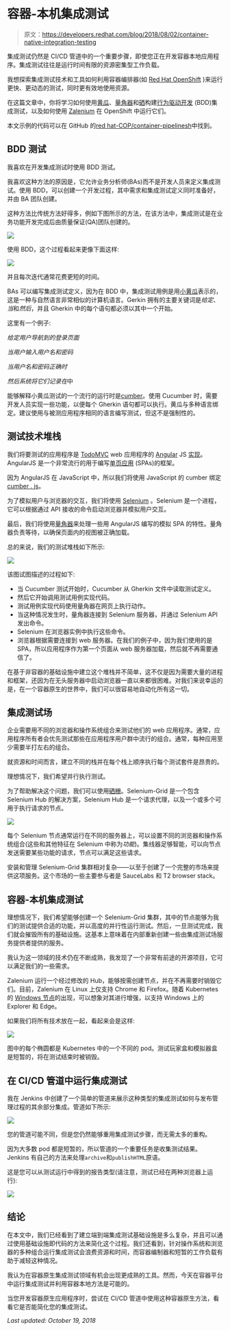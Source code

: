 # 容器-本机集成测试

> 原文：<https://developers.redhat.com/blog/2018/08/02/container-native-integration-testing>

集成测试仍然是 CI/CD 管道中的一个重要步骤，即使您正在开发容器本地应用程序。集成测试往往是运行时间有限的资源密集型工作负载。

我想探索集成测试技术和工具如何利用容器编排器(如 [Red Hat OpenShift](http://openshift.com/) )来运行更快、更动态的测试，同时更有效地使用资源。

在这篇文章中，你将学习如何使用[黄瓜](https://cucumber.io/)、[量角器](https://www.protractortest.org/#/)和[硒](https://www.seleniumhq.org/)构建[行为驱动开发](https://en.wikipedia.org/wiki/Behavior-driven_development) (BDD)集成测试，以及如何使用 [Zalenium](https://opensource.zalando.com/zalenium/) 在 OpenShift 中运行它们。

本文示例的代码可以在 GitHub 的[red hat-COP/container-pipelinesh](https://github.com/redhat-cop/container-pipelines/tree/master/cucumber-selenium-grid)中找到。

## BDD 测试

我喜欢在开发集成测试时使用 BDD 测试。

我喜欢这种方法的原因是，它允许业务分析师(BAs)而不是开发人员来定义集成测试。使用 BDD，可以创建一个开发过程，其中需求和集成测试定义同时准备好，并由 BA 团队创建。

这种方法比传统方法好得多，例如下图所示的方法，在该方法中，集成测试是在业务功能开发完成后由质量保证(QA)团队创建的。

![](img/a2ea098a8140829929134e4addd1ec9f.png)

使用 BDD，这个过程看起来更像下面这样:

![](img/98c2f5d0b5ce31d4d1b32d21472eeefa.png)

并且每次迭代通常花费更短的时间。

BAs 可以编写集成测试定义，因为在 BDD 中，集成测试用例是用[小黄瓜](https://docs.cucumber.io/gherkin/)表示的，这是一种与自然语言非常相似的计算机语言。Gerkin 拥有的主要关键词是*给定*、*当*和*然后*，并且 Gherkin 中的每个语句都必须以其中一个开始。

这里有一个例子:

*给定用户导航到的登录页面*

*当用户输入用户名和密码*

*当用户名和密码正确时*

*然后系统将它们记录在*中

能够解释小黄瓜测试的一个流行的运行时是[cumber](https://cucumber.io/)。使用 Cucumber 时，需要开发人员实现一些功能，以便每个 Gherkin 语句都可以执行。黄瓜与多种语言绑定。建议使用与被测应用程序相同的语言编写测试，但这不是强制性的。

## 测试技术堆栈

我们将要测试的应用程序是 [TodoMVC](http://todomvc.com/) web 应用程序的 [Angular](https://angularjs.org/) JS [实现](http://todomvc.com/examples/angularjs/#/)。AngularJS 是一个非常流行的用于编写[单页应用](https://en.wikipedia.org/wiki/Single-page_application) (SPAs)的框架。

因为 AngularJS 在 JavaScript 中，所以我们将使用 JavaScript 的 cumber 绑定[cumber . js](https://docs.cucumber.io/installation/javascript/)。

为了模拟用户与浏览器的交互，我们将使用 [Selenium](https://www.seleniumhq.org/) 。Selenium 是一个进程，它可以根据通过 API 接收的命令启动浏览器并模拟用户交互。

最后，我们将使用[量角器](https://www.protractortest.org/#/)来处理一些用 AngularJS 编写的模拟 SPA 的特性。量角器负责等待，以确保页面内的视图被正确加载。

总的来说，我们的测试堆栈如下所示:

![](img/586c4b74a4c99c5c8226af91cacef965.png)

该图试图描述的过程如下:

*   当 Cucumber 测试开始时，Cucumber 从 Gherkin 文件中读取测试定义。
*   然后它开始调用测试用例实现代码。
*   测试用例实现代码使用量角器在网页上执行动作。
*   当这种情况发生时，量角器连接到 Selenium 服务器，并通过 Selenium API 发出命令。
*   Selenium 在浏览器实例中执行这些命令。
*   浏览器根据需要连接到 web 服务器。在我们的例子中，因为我们使用的是 SPA，所以应用程序作为第一个页面从 web 服务器加载，然后就不再需要通信了。

在基于非容器的基础设施中建立这个堆栈并不简单，这不仅是因为需要大量的进程和框架，还因为在无头服务器中启动浏览器一直以来都很困难。对我们来说幸运的是，在一个容器原生的世界中，我们可以很容易地自动化所有这一切。

## 集成测试场

企业需要用不同的浏览器和操作系统组合来测试他们的 web 应用程序。通常，应用程序所有者会优先测试那些在应用程序用户群中流行的组合。通常，每种应用至少需要半打左右的组合。

就资源和时间而言，建立不同的栈并在每个栈上顺序执行每个测试套件是昂贵的。

理想情况下，我们希望并行执行测试。

为了帮助解决这个问题，我们可以使用[硒栅](https://www.seleniumhq.org/docs/07_selenium_grid.jsp)。Selenium-Grid 是一个包含 Selenium Hub 的解决方案，Selenium Hub 是一个请求代理，以及一个或多个可用于执行请求的节点。

![](img/cf3e6bea42e994fa857c73b9bd5da2f8.png)

每个 Selenium 节点通常运行在不同的服务器上，可以设置不同的浏览器和操作系统组合(这些和其他特征在 Selenium 中称为*功能*)。集线器足够智能，可以向节点发送需要某些功能的请求，节点可以满足这些请求。

安装和管理 Selenium-Grid 集群相对复杂——以至于创建了一个完整的市场来提供这项服务。这个市场的一些主要参与者是 SauceLabs 和 T2 browser stack。

## 容器-本机集成测试

理想情况下，我们希望能够创建一个 Selenium-Grid 集群，其中的节点能够为我们的测试提供合适的功能，并以高度的并行性运行测试。然后，一旦测试完成，我们就会摧毁所有的基础设施。这基本上意味着在内部重新创建一些由集成测试场服务提供者提供的服务。

我认为这一领域的技术仍在不断成熟，我发现了一个非常有前途的开源项目，它可以满足我们的一些需求。

Zalenium 运行一个经过修改的 Hub，能够按需创建节点，并在不再需要时销毁它们。目前，Zalenium 在 Linux 上仅支持 Chrome 和 Firefox。随着 Kubernetes 的 [Windows 节点](https://kubernetes.io/docs/getting-started-guides/windows/)的出现，可以想象对其进行增强，以支持 Windows 上的 Explorer 和 Edge。

如果我们将所有技术放在一起，看起来会是这样:

![](img/fd29bd58ab9653622e79ae86769b185b.png)

图中的每个椭圆都是 Kubernetes 中的一个不同的 pod。测试玩家盒和模拟器盒是短暂的，将在测试结束时被销毁。

## 在 CI/CD 管道中运行集成测试

我在 Jenkins 中创建了一个简单的管道来展示这种类型的集成测试如何与发布管理过程的其余部分集成。管道如下所示:

![](img/954a67a95b079de8d6eb58ae363b1605.png)

您的管道可能不同，但是您仍然能够重用集成测试步骤，而无需太多的重构。

因为大多数 pod 都是短暂的，所以管道的一个重要任务是收集测试结果。Jenkins 有自己的方法来处理`archive`和`publishHTML`原语。

这是您可以从测试运行中得到的报告类型(请注意，测试已经在两种浏览器上运行):

![](img/ae6c2b5658a67baeee0af046ce063442.png)

## 结论

在本文中，我们已经看到了建立端到端集成测试基础设施是多么复杂，并且可以通过使用基础设施即代码的方法来简化这个过程。我们还看到，针对操作系统和浏览器的多种组合运行集成测试会浪费资源和时间，而容器编制器和短暂的工作负载有助于减轻这种情况。

我认为在容器原生集成测试领域有机会出现更成熟的工具。然而，今天在容器平台中运行集成测试并利用容器本地方法是可能的。

当您开发容器原生应用程序时，尝试在 CI/CD 管道中使用这种容器原生方法，看看它是否能简化您的集成测试。

*Last updated: October 19, 2018*